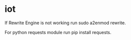 # iot

If Rewrite Engine is not working run sudo a2enmod rewrite.

For python requests module run pip install requests. 

